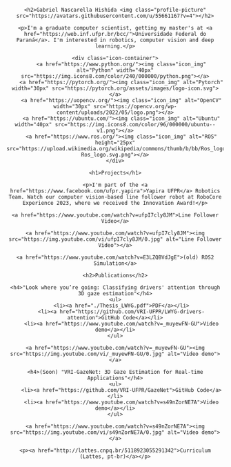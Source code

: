 <div style="text-align: center;">

    <h2>Gabriel Nascarella Hishida <img class="profile-picture" src="https://avatars.githubusercontent.com/u/55661167?v=4"></h2>

    <p>I'm a graduate computer scientist, getting my master's at <a href="https://web.inf.ufpr.br/bcc/">Universidade Federal do Paraná</a>. I'm interested in robotics, computer vision and deep learning.</p>

    <div class="icon-container">
        <a href="https://www.python.org/"><img class="icon_img" alt="Python" width="40px" src="https://img.icons8.com/color/240/000000/python.png"></a>
        <a href="https://pytorch.org/"><img class="icon_img" alt="Pytorch" width="30px" src="https://pytorch.org/assets/images/logo-icon.svg"></a>
        <a href="https://uopencv.org/"><img class="icon_img" alt="OpenCV" width="30px" src="https://opencv.org/wp-content/uploads/2022/05/logo.png"></a>
        <a href="https://ubuntu.com/"><img class="icon_img" alt="Ubuntu" width="40px" src="https://img.icons8.com/color/96/000000/ubuntu--v1.png"></a>
        <a href="https://www.ros.org/"><img class="icon_img" alt="ROS" height="25px" src="https://upload.wikimedia.org/wikipedia/commons/thumb/b/bb/Ros_logo.svg/1280px-Ros_logo.svg.png"></a>
    </div>

    <h1>Projects</h1>

    <p>I'm part of the <a href="https://www.facebook.com/ufpr.yapira">Yapira UFPR</a> Robotics Team. Watch our computer vision-based line follower robot at RoboCore Experience 2023, where we received the Innovation Award!</p>

    <a href="https://www.youtube.com/watch?v=ufpI7cly8JM">Line Follower Video</a>

    <a href="https://www.youtube.com/watch?v=ufpI7cly8JM"><img src="https://img.youtube.com/vi/ufpI7cly8JM/0.jpg" alt="Line Follower Video"></a>

    <a href="https://www.youtube.com/watch?v=E3LZQBVdJgE">(old) ROS2 Simulation</a>

    <h2>Publications</h2>

    <h4>"Look where you’re going: Classifying drivers' attention through 3D gaze estimation"</h4>
    <ul>
        <li><a href="./Thesis_LWYG.pdf">PDF</a></li>
        <li><a href="https://github.com/VRI-UFPR/LWYG-drivers-attention">GitHub Code</a></li>
        <li><a href="https://www.youtube.com/watch?v=_muyewFN-GU">Video demo</a></li>
    </ul>

    <a href="https://www.youtube.com/watch?v=_muyewFN-GU"><img src="https://img.youtube.com/vi/_muyewFN-GU/0.jpg" alt="Video demo"></a>

    <h4>(Soon) "VRI-GazeNet: 3D Gaze Estimation for Real-time Applications"</h4>
    <ul>
        <li><a href="https://github.com/VRI-UFPR/GazeNet">GitHub Code</a></li>
        <li><a href="https://www.youtube.com/watch?v=s49nZorNE7A">Video demo</a></li>
    </ul>

    <a href="https://www.youtube.com/watch?v=s49nZorNE7A"><img src="https://img.youtube.com/vi/s49nZorNE7A/0.jpg" alt="Video demo"></a>

    <p><a href="http://lattes.cnpq.br/5118923055291342">Curriculum (Lattes, pt-br)</a></p>
</div>
